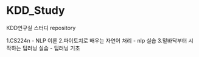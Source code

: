 # KDD_Study
KDD연구실 스터디 repository

1.CS224n - NLP 이론
2.파이토치로 배우는 자연어 처리 - nlp 실습
3.밑바닥부터 시작하는 딥러닝 실습 - 딥러닝 기초
